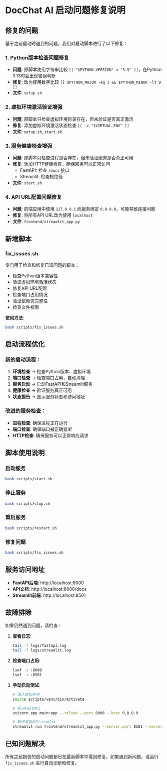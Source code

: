 # DocChat AI 启动问题修复说明

## 修复的问题

基于之前启动时遇到的问题，我们对启动脚本进行了以下修复：

### 1. Python版本检查问题修复
- **问题**: 原脚本使用字符串比较 `[[ "$PYTHON_VERSION" < "3.9" ]]`，在Python 3.13时会出现错误判断
- **修复**: 改为使用数字比较 `[[ $PYTHON_MAJOR -eq 3 && $PYTHON_MINOR -lt 9 ]]`
- **文件**: `setup.sh`

### 2. 虚拟环境激活验证增强
- **问题**: 原脚本只检查虚拟环境目录存在，但未验证是否真正激活
- **修复**: 添加虚拟环境激活状态检查 `[[ -z "$VIRTUAL_ENV" ]]`
- **文件**: `setup.sh`, `start.sh`

### 3. 服务健康检查增强
- **问题**: 原脚本只检查进程是否存在，但未验证服务是否真正可用
- **修复**: 添加HTTP健康检查，确保服务可以正常访问
  - FastAPI: 检查 `/docs` 接口
  - Streamlit: 检查根路径
- **文件**: `start.sh`

### 4. API URL配置问题修复
- **问题**: 前端应用中使用 `127.0.0.1` 而服务绑定 `0.0.0.0`，可能导致连接问题
- **修复**: 将所有API URL改为使用 `localhost`
- **文件**: `frontend/streamlit_app.py`

## 新增脚本

### fix_issues.sh
专门用于检查和修复已知问题的脚本：
- 检查Python版本兼容性
- 验证虚拟环境激活状态
- 修复API URL配置
- 检查端口占用情况
- 验证依赖包完整性
- 检查文件权限

**使用方法**:
```bash
bash scripts/fix_issues.sh
```

## 启动流程优化

### 新的启动流程：
1. **环境检查** → 检查Python版本、虚拟环境
2. **端口检查** → 检查端口占用，自动清理
3. **服务启动** → 启动FastAPI和Streamlit服务
4. **健康检查** → 验证服务真正可用
5. **状态报告** → 显示服务状态和访问地址

### 改进的服务检查：
- **进程检查**: 确保进程正在运行
- **端口检查**: 确保端口被正确监听
- **HTTP检查**: 确保服务可以正常响应请求

## 脚本使用说明

### 启动服务
```bash
bash scripts/start.sh
```

### 停止服务
```bash
bash scripts/stop.sh
```

### 重启服务
```bash
bash scripts/restart.sh
```

### 修复问题
```bash
bash scripts/fix_issues.sh
```

## 服务访问地址

- **FastAPI后端**: http://localhost:8000
- **API文档**: http://localhost:8000/docs
- **Streamlit前端**: http://localhost:8501

## 故障排除

如果仍然遇到问题，请检查：

1. **查看日志**:
   ```bash
   tail -f logs/fastapi.log
   tail -f logs/streamlit.log
   ```

2. **检查端口占用**:
   ```bash
   lsof -i :8000
   lsof -i :8501
   ```

3. **手动启动测试**:
   ```bash
   # 激活虚拟环境
   source scripts/venv/bin/activate
   
   # 启动FastAPI
   uvicorn app.main:app --reload --port 8000 --host 0.0.0.0
   
   # 新终端启动Streamlit
   streamlit run frontend/streamlit_app.py --server.port 8501 --server.address 0.0.0.0
   ```

## 已知问题解决

所有之前报告的启动问题都已在最新脚本中得到修复。如果遇到新问题，请运行 `fix_issues.sh` 进行自动诊断和修复。